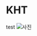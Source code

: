 # KHT
test
![사진](https://www.google.co.kr/imgres?imgurl=https%3A%2F%2Fupload.wikimedia.org%2Fwikipedia%2Fcommons%2F5%2F58%2FSunset_2007-1.jpg&imgrefurl=https%3A%2F%2Fen.wikipedia.org%2Fwiki%2FSunset&docid=A8ifVQJdHlCBkM&tbnid=V3B5sCsCzPnIOM%3A&w=2789&h=1980&bih=883&biw=1745&ved=0ahUKEwjXro63mNnOAhXJmZQKHbvcB1YQMwghKAEwAQ&iact=mrc&uact=8)
